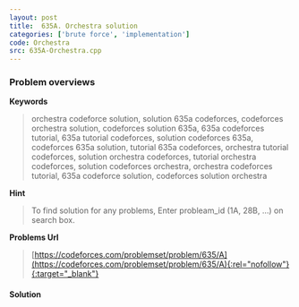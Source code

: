 ```yaml
---
layout: post
title:  635A. Orchestra solution
categories: ['brute force', 'implementation']
code: Orchestra
src: 635A-Orchestra.cpp
---
```

### **Problem overviews**

**Keywords**
> orchestra codeforce solution, solution 635a codeforces, codeforces orchestra solution, codeforces solution 635a, 635a codeforces tutorial, 635a tutorial codeforces, solution codeforces 635a, codeforces 635a solution, tutorial 635a codeforces, orchestra tutorial codeforces, solution orchestra codeforces, tutorial orchestra codeforces, solution codeforces orchestra, orchestra codeforces tutorial, 635a codeforce solution, codeforces solution orchestra

**Hint**
> To find solution for any problems, Enter probleam_id (1A, 28B, ...) on search box. 

**Problems Url**
> [https://codeforces.com/problemset/problem/635/A](https://codeforces.com/problemset/problem/635/A){:rel="nofollow"}{:target="_blank"}

#### **Solution**



